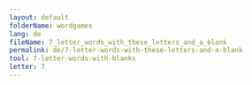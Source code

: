 ```yaml
---
layout: default
folderName: wordgames
lang: de
fileName: 7_letter_words_with_these_letters_and_a_blank
permalink: de/7-letter-words-with-these-letters-and-a-blank
tool: 7-letter-words-with-blanks
letter: 7
---
```

